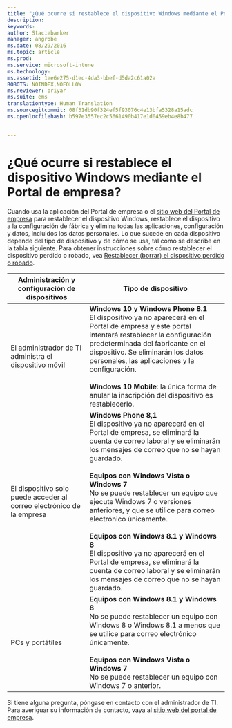 ```yaml
---
title: "¿Qué ocurre si restablece el dispositivo Windows mediante el Portal de empresa? | Microsoft Intune"
description: 
keywords: 
author: Staciebarker
manager: angrobe
ms.date: 08/29/2016
ms.topic: article
ms.prod: 
ms.service: microsoft-intune
ms.technology: 
ms.assetid: 1ee6e275-d1ec-4da3-bbef-d5da2c61a02a
ROBOTS: NOINDEX,NOFOLLOW
ms.reviewer: priyar
ms.suite: ems
translationtype: Human Translation
ms.sourcegitcommit: 08f31db90f324ef5f93076c4e13bfa5328a15adc
ms.openlocfilehash: b597e3557ec2c5661490b417e1d0459eb4e8b477


---
```



# ¿Qué ocurre si restablece el dispositivo Windows mediante el Portal de empresa?

Cuando usa la aplicación del Portal de empresa o el [sitio web del Portal de empresa](reset-your-device-cpwebsite.md) para restablecer el dispositivo Windows, restablece el dispositivo a la configuración de fábrica y elimina todas las aplicaciones, configuración y datos, incluidos los datos personales. Lo que sucede en cada dispositivo depende del tipo de dispositivo y de cómo se usa, tal como se describe en la tabla siguiente. Para obtener instrucciones sobre cómo restablecer el dispositivo perdido o robado, vea [Restablecer (borrar) el dispositivo perdido o robado](reset-erase-your-lost-or-stolen-device-windows.md).

|Administración y configuración de dispositivos|Tipo de dispositivo|
|---------------------------------------|---------------|
|El administrador de TI administra el dispositivo móvil|**Windows 10 y Windows Phone 8.1**</br>El dispositivo ya no aparecerá en el Portal de empresa y este portal intentará restablecer la configuración predeterminada del fabricante en el dispositivo. Se eliminarán los datos personales, las aplicaciones y la configuración. <br /><br />**Windows 10 Mobile**: la única forma de anular la inscripción del dispositivo es restablecerlo.|
|El dispositivo solo puede acceder al correo electrónico de la empresa|**Windows Phone 8,1**<br />El dispositivo ya no aparecerá en el Portal de empresa, se eliminará la cuenta de correo laboral y se eliminarán los mensajes de correo que no se hayan guardado.<br /><br />**Equipos con Windows Vista o Windows 7**<br />No se puede restablecer un equipo que ejecute Windows 7 o versiones anteriores, y que se utilice para correo electrónico únicamente.<br /><br />**Equipos con Windows 8.1 y Windows 8**<br />El dispositivo ya no aparecerá en el Portal de empresa, se eliminará la cuenta de correo laboral y se eliminarán los mensajes de correo que no se hayan guardado.|
|PCs y portátiles|**Equipos con Windows 8.1 y Windows 8**<br />No se puede restablecer un equipo con Windows 8 o Windows 8.1 a menos que se utilice para correo electrónico únicamente.<br /><br />**Equipos con Windows Vista o Windows 7**<br />No se puede restablecer un equipo con Windows 7 o anterior.|

Si tiene alguna pregunta, póngase en contacto con el administrador de TI. Para averiguar su información de contacto, vaya al [sitio web del portal de empresa](http://portal.manage.microsoft.com).





<!--HONumber=Oct16_HO2-->


